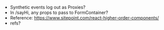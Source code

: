 * Synthetic events log out as Proxies?
* In /sayHi, any props to pass to FormContainer?
* Reference: https://www.sitepoint.com/react-higher-order-components/
* refs?